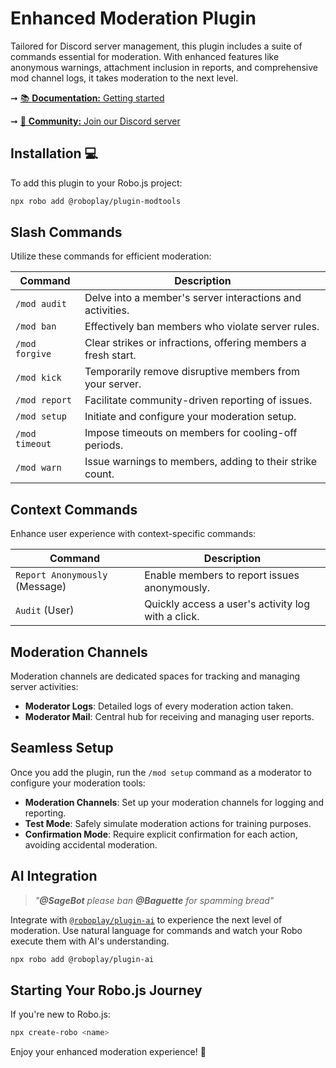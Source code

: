 # Enhanced Moderation Plugin

Tailored for Discord server management, this plugin includes a suite of commands essential for moderation. With enhanced features like anonymous warnings, attachment inclusion in reports, and comprehensive mod channel logs, it takes moderation to the next level.

➞ [📚 **Documentation:** Getting started](https://roboplay.dev/docs)

➞ [🚀 **Community:** Join our Discord server](https://roboplay.dev/discord)

## Installation 💻

To add this plugin to your Robo.js project:

```bash
npx robo add @roboplay/plugin-modtools
```

## Slash Commands

Utilize these commands for efficient moderation:

| Command        | Description                                                   |
| -------------- | ------------------------------------------------------------- |
| `/mod audit`   | Delve into a member's server interactions and activities.     |
| `/mod ban`     | Effectively ban members who violate server rules.             |
| `/mod forgive` | Clear strikes or infractions, offering members a fresh start. |
| `/mod kick`    | Temporarily remove disruptive members from your server.       |
| `/mod report`  | Facilitate community-driven reporting of issues.              |
| `/mod setup`   | Initiate and configure your moderation setup.                 |
| `/mod timeout` | Impose timeouts on members for cooling-off periods.           |
| `/mod warn`    | Issue warnings to members, adding to their strike count.      |

## Context Commands

Enhance user experience with context-specific commands:

| Command                        | Description                                        |
| ------------------------------ | -------------------------------------------------- |
| `Report Anonymously` (Message) | Enable members to report issues anonymously.       |
| `Audit` (User)                 | Quickly access a user's activity log with a click. |

## Moderation Channels

Moderation channels are dedicated spaces for tracking and managing server activities:

<!-- - **Audit Logs**: Comprehensive records of user interactions and changes. -->
- **Moderator Logs**: Detailed logs of every moderation action taken.
- **Moderator Mail**: Central hub for receiving and managing user reports.

## Seamless Setup

Once you add the plugin, run the `/mod setup` command as a moderator to configure your moderation tools:

- **Moderation Channels**: Set up your moderation channels for logging and reporting.
- **Test Mode**: Safely simulate moderation actions for training purposes.
- **Confirmation Mode**: Require explicit confirmation for each action, avoiding accidental moderation.

## AI Integration

> *"**@SageBot** please ban **@Baguette** for spamming bread"*

Integrate with [`@roboplay/plugin-ai`](https://github.com/Wave-Play/robo.js/tree/main/packages/plugin-ai) to experience the next level of moderation. Use natural language for commands and watch your Robo execute them with AI's understanding.

```bash
npx robo add @roboplay/plugin-ai
```

## Starting Your Robo.js Journey

If you're new to Robo.js:

```bash
npx create-robo <name>
```

Enjoy your enhanced moderation experience! 🚀
